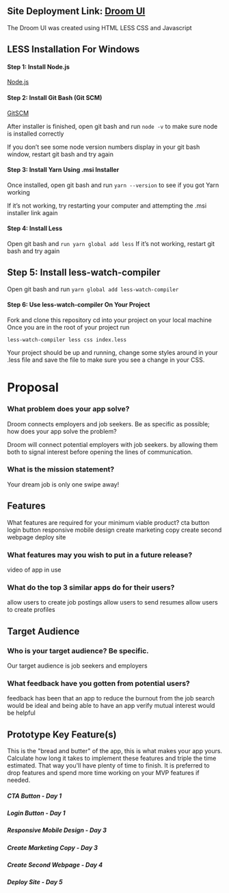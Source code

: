 ## Site Deployment Link: [Droom UI](https://droom-ui.netlify.com/)

The Droom UI was created using HTML LESS CSS and Javascript

## LESS Installation For Windows

#### Step 1: Install Node.js

[Node.js](https://nodejs.org/en/)
 
#### Step 2: Install Git Bash (Git SCM)

[GitSCM](https://yarnpkg.com/en/docs/install)

After installer is finished, open git bash and run `node -v` to make sure node is installed correctly

If you don’t see some node version numbers display in your git bash window, restart git bash and try again

#### Step 3: Install Yarn Using .msi Installer

Once installed, open git bash and run `yarn --version` to see if you got Yarn working

If it’s not working, try restarting your computer and attempting the .msi installer link again

#### Step 4: Install Less
 
Open git bash and `run yarn global add less`
If it’s not working, restart git bash and try again

## Step 5: Install less-watch-compiler
 
Open git bash and run ``yarn global add less-watch-compiler``

#### Step 6: Use less-watch-compiler On Your Project
 
Fork and clone this repository
cd into your project on your local machine
Once you are in the root of your project run

`less-watch-compiler less css index.less`

Your project should be up and running, change some styles around in your .less file and save the file to make sure you see a change in your CSS.

# Proposal

### What problem does your app solve?

Droom connects employers and job seekers.
Be as specific as possible; how does your app solve the problem?

Droom will connect potential employers with job seekers. by allowing them both to signal interest before opening the lines of communication.

### What is the mission statement?

Your dream job is only one swipe away!

## Features

What features are required for your minimum viable product?
cta button login button responsive mobile design create marketing copy create second webpage deploy site

### What features may you wish to put in a future release?

video of app in use

### What do the top 3 similar apps do for their users?

allow users to create job postings allow users to send resumes allow users to create profiles

## Target Audience

### Who is your target audience? Be specific.

Our target audience is job seekers and employers

### What feedback have you gotten from potential users?

feedback has been that an app to reduce the burnout from the job search would be ideal and being able to have an app verify mutual interest would be helpful


## Prototype Key Feature(s)

This is the "bread and butter" of the app, this is what makes your app yours. Calculate how long it takes to implement these features and triple the time estimated. That way you'll have plenty of time to finish. It is preferred to drop features and spend more time working on your MVP features if needed.

##### CTA Button - Day 1 
##### Login Button - Day 1 
##### Responsive Mobile Design - Day 3 
##### Create Marketing Copy - Day 3 
##### Create Second Webpage - Day 4 
##### Deploy Site - Day 5
